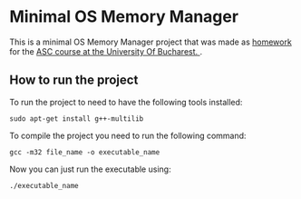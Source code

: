 # Minimal OS Memory Manager

This is a minimal OS Memory Manager project that was made as <a href = "https://cs.unibuc.ro/~crusu/asc/Arhitectura%20Sistemelor%20de%20Calcul%20(ASC)%20-%20Tema%20Laborator%202024.pdf">homework</a> for the <a href = "https://cs.unibuc.ro/~crusu/asc/index.html">ASC course at the University Of Bucharest. </a>.

## How to run the project

To run the project to need to have the following tools installed:

```
sudo apt-get install g++-multilib
```

To compile the project you need to run the following command:

```
gcc -m32 file_name -o executable_name
```

Now you can just run the executable using:

```
./executable_name
```
